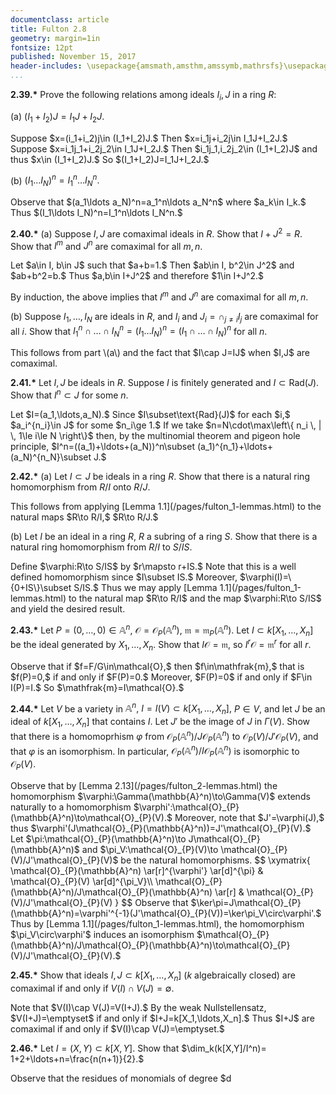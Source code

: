 ```yaml
---
documentclass: article
title: Fulton 2.8
geometry: margin=1in
fontsize: 12pt
published: November 15, 2017
header-includes: \usepackage{amsmath,amsthm,amssymb,mathrsfs}\usepackage[all]{xy}
...
```


**2.39.\*** Prove the following relations among ideals $I_i, J$ in a ring
$R$:

\(a\) $(I_1+I_2)J=I_1J+I_2J.$

<div class="proof">
Suppose $x=(i_1+i_2)j\in (I_1+I_2)J.$ Then $x=i_1j+i_2j\in I_1J+I_2J.$ Suppose
$x=i_1j_1+i_2j_2\in I_1J+I_2J.$ Then $i_1j_1,i_2j_2\in (I_1+I_2)J$ and thus
$x\in (I_1+I_2)J.$ So $(I_1+I_2)J=I_1J+I_2J.$
</div>

\(b\) $(I_1\ldots I_N)^n=I_1^n\ldots I_N^n.$

<div class="proof">
Observe that $(a_1\ldots a_N)^n=a_1^n\ldots a_N^n$ where $a_k\in I_k.$
Thus $(I_1\ldots I_N)^n=I_1^n\ldots I_N^n.$
</div>

**2.40.\*** \(a\) Suppose $I,J$ are comaximal ideals in $R.$ Show that
$I+J^2=R.$ Show that $I^m$ and $J^n$ are comaximal for all $m,n.$

<div class="proof">
Let $a\in I, b\in J$ such that $a+b=1.$ Then $ab\in I, b^2\in J^2$ and
$ab+b^2=b.$ Thus $a,b\in I+J^2$ and therefore $1\in I+J^2.$

By induction, the above implies that $I^m$ and $J^n$ are comaximal for all
$m,n.$
</div>

\(b\) Suppose $I_1,\ldots,I_N$ are ideals in $R,$ and $I_i$ and $J_i=\cap_{j\ne i}I_j$
are comaximal for all $i.$ Show that $I_1^n\cap\ldots\cap I_N^n=(I_1\ldots I_N)^n=
(I_1\cap\ldots\cap I_N)^n$ for all $n.$

<div class="proof">
This follows from part \(a\) and the fact that $I\cap J=IJ$ when $I,J$ are comaximal.
</div>

**2.41.\*** Let $I,J$ be ideals in $R.$ Suppose $I$ is finitely generated
and $I\subset\text{Rad}(J).$ Show that $I^n\subset J$ for some $n.$

<div class="proof">
Let $I=(a_1,\ldots,a_N).$ Since $I\subset\text{Rad}(J)$ for each $i,$ $a_i^{n_i}\in J$
for some $n_i\ge 1.$ If we take $n=N\cdot\max\left\{ n_i \, | \, 1\le i\le N
\right\}$ then, by the multinomial theorem and pigeon hole principle,
$I^n=((a_1)+\ldots+(a_N))^n\subset (a_1)^{n_1}+\ldots+(a_N)^{n_N}\subset J.$
</div>

**2.42.\*** \(a\) Let $I\subset J$ be ideals in a ring $R.$ Show that there is
a natural ring homomorphism from $R/I$ onto $R/J.$

<div class="proof">
This follows from applying [Lemma 1.1](/pages/fulton_1-lemmas.html) to the natural maps
$R\to R/I,$ $R\to R/J.$
</div>

\(b\) Let $I$ be an ideal in a ring $R,$ $R$ a subring of a ring $S.$ Show that
there is a natural ring homomorphism from $R/I$ to $S/IS.$

<div class="proof">
Define $\varphi:R\to S/IS$ by $r\mapsto r+IS.$ Note that this is a well
defined homomorphism since $I\subset IS.$ Moreover, $\varphi(I)=\{0+IS\}\subset
S/IS.$ Thus we may apply [Lemma 1.1](/pages/fulton_1-lemmas.html) to the natural map
$R\to R/I$ and the map $\varphi:R\to S/IS$ and yield the desired result.
</div>

**2.43.\*** Let $P=(0,\ldots,0)\in\mathbb{A}^n,$ $\mathcal{O}=\mathcal{O}_{P}(\mathbb{A}^n),$
$\mathfrak{m}=\mathfrak{m}_{P}(\mathbb{A}^n).$ Let $I\subset k[X_1,\ldots,X_n]$ be the ideal
generated by $X_1,\ldots,X_n.$ Show that $I\mathcal{O}=\mathfrak{m},$ so
$I^r\mathcal{O}=\mathfrak{m}^r$ for all $r.$

<div class="proof">
Observe that if $f=F/G\in\mathcal{O},$ then $f\in\mathfrak{m},$ that is $f(P)=0,$ if and
only if $F(P)=0.$ Moreover, $F(P)=0$ if and only if $F\in I(P)=I.$ So
$\mathfrak{m}=I\mathcal{O}.$
</div>

**2.44.\*** Let $V$ be a variety in $\mathbb{A}^n,$ $I=I(V)\subset k[X_1,\ldots,X_n],$
$P\in V,$ and let $J$ be an ideal of $k[X_1,\ldots,X_n]$ that contains $I.$ Let
$J'$ be the image of $J$ in $\Gamma(V).$ Show that there is a homomoprhism $\varphi$
from $\mathcal{O}_{P}(\mathbb{A}^n)/J\mathcal{O}_{P}(\mathbb{A}^n)$ to $\mathcal{O}_{P}(V)/J'\mathcal{O}_{P}(V),$ and
that $\varphi$ is an isomorphism. In particular, $\mathcal{O}_{P}(\mathbb{A}^n)/I\mathcal{O}_{P}(\mathbb{A}^n)$
is isomorphic to $\mathcal{O}_{P}(V).$

<div class="proof">
Observe that by [Lemma 2.13](/pages/fulton_2-lemmas.html) the homomorphism
$\varphi:\Gamma(\mathbb{A}^n)\to\Gamma(V)$ extends naturally to a homomorphism
$\varphi':\mathcal{O}_{P}(\mathbb{A}^n)\to\mathcal{O}_{P}(V).$ Moreover, note that
$J'=\varphi(J),$ thus $\varphi'(J\mathcal{O}_{P}(\mathbb{A}^n))=J'\mathcal{O}_{P}(V).$ Let
$\pi:\mathcal{O}_{P}(\mathbb{A}^n)\to J\mathcal{O}_{P}(\mathbb{A}^n)$ and $\pi_V:\mathcal{O}_{P}(V)\to
\mathcal{O}_{P}(V)/J'\mathcal{O}_{P}(V)$ be the natural homomorphisms.
$$
\xymatrix{
    \mathcal{O}_{P}(\mathbb{A}^n) \ar[r]^{\varphi'} \ar[d]^{\pi}
    & \mathcal{O}_{P}(V) \ar[d]^{\pi_V}\\
    \mathcal{O}_{P}(\mathbb{A}^n)/J\mathcal{O}_{P}(\mathbb{A}^n) \ar[r]
    & \mathcal{O}_{P}(V)/J'\mathcal{O}_{P}(V)
}
$$
Observe that
$\ker\pi=J\mathcal{O}_{P}(\mathbb{A}^n)=\varphi'^{-1}(J'\mathcal{O}_{P}(V))=\ker\pi_V\circ\varphi'.$
Thus by [Lemma 1.1](/pages/fulton_1-lemmas.html), the homomorphism $\pi_V\circ\varphi'$
induces an isomorphism
$\mathcal{O}_{P}(\mathbb{A}^n)/J\mathcal{O}_{P}(\mathbb{A}^n)\to\mathcal{O}_{P}(V)/J'\mathcal{O}_{P}(V).$
</div>

**2.45.\*** Show that ideals $I,J\subset k[X_1,\ldots,X_n]$ ($k$ algebraically
closed) are comaximal if and only if $V(I)\cap V(J)=\emptyset.$

<div class="proof">
Note that $V(I)\cap V(J)=V(I+J).$ By the weak Nullstellensatz,
$V(I+J)=\emptyset$ if and only if $I+J=k[X_1,\ldots,X_n].$ Thus $I+J$ are
comaximal if and only if $V(I)\cap V(J)=\emptyset.$
</div>

**2.46.\*** Let $I=(X,Y)\subset k[X,Y].$ Show that $\dim_k(k[X,Y]/I^n)=
1+2+\ldots+n=\frac{n(n+1)}{2}.$

<div class="proof">
Observe that the residues of monomials of degree $d<n$ span $k[X,Y]/I^n$ and are
linearly independent over $k.$ By Problem 2.35\(a\) there are $d+1$ monomials of
degree $d.$ Therefore $k[X,Y]/I^n$ is of dimension
$1+2+\ldots+n=\frac{n(n+1)}{2}.$
</div>
